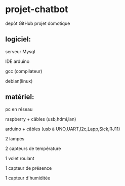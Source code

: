 # projet-chatbot
depôt GitHub projet domotique

## logiciel:
serveur Mysql

IDE arduino

gcc (compilateur)

debian(linux)

## matériel:
pc en réseau

raspberry + câbles (usb,hdmi,lan)

arduino + câbles (usb à UNO,UART,I2c,Lapp,Sick,RJ11)

2 lampes

2 capteurs de température

1 volet roulant

1 capteur de présence

1 capteur d'humiditée

